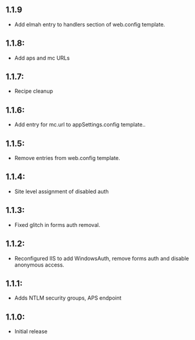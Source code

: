 ## 1.1.9
* Add elmah entry to handlers section of web.config template.

## 1.1.8:
* Add aps and mc URLs

## 1.1.7:
* Recipe cleanup

## 1.1.6:
* Add entry for mc.url to appSettings.config template..

## 1.1.5:
* Remove entries from web.config template.

## 1.1.4:
* Site level assignment of disabled auth

## 1.1.3:
* Fixed glitch in forms auth removal.

## 1.1.2:
* Reconfigured IIS to add WindowsAuth, remove forms auth and disable anonymous access.

## 1.1.1:
* Adds NTLM security groups, APS endpoint

## 1.1.0:
* Initial release
